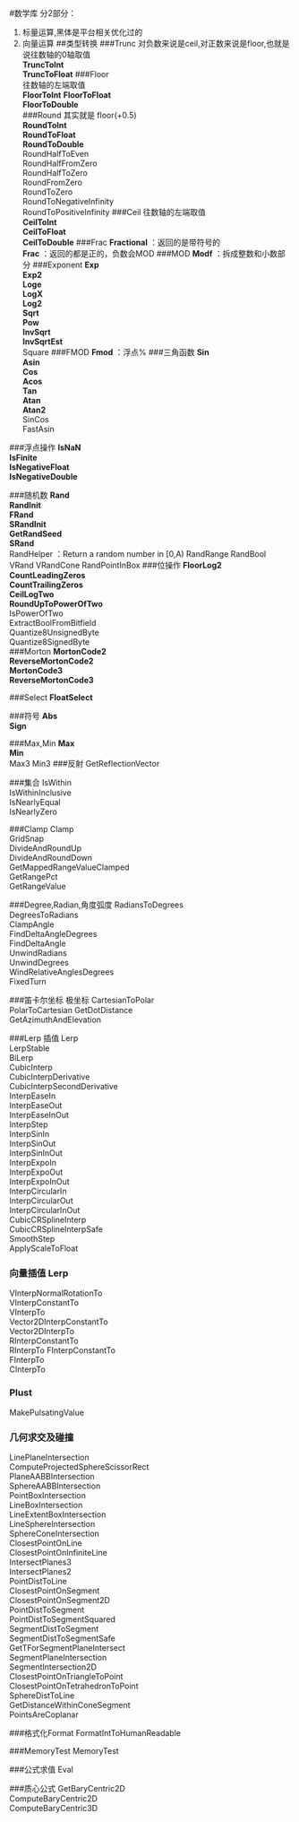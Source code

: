 #数学库
分2部分：  
1.	标量运算,黑体是平台相关优化过的  
2.	向量运算
##类型转换 
###Trunc
对负数来说是ceil,对正数来说是floor,也就是说往数轴的0轴取值  
**TruncToInt**  
**TruncToFloat**
###Floor  
往数轴的左端取值  
**FloorToInt**
**FloorToFloat**  
**FloorToDouble**  
###Round 
其实就是 floor(+0.5)  
**RoundToInt**  
**RoundToFloat**  
**RoundToDouble**  
RoundHalfToEven  
RoundHalfFromZero  
RoundHalfToZero  
RoundFromZero  
RoundToZero  
RoundToNegativeInfinity  
RoundToPositiveInfinity 
###Ceil
往数轴的左端取值  
**CeilToInt**  
**CeilToFloat**  
**CeilToDouble**
###Frac
**Fractional**  ：返回的是带符号的  
**Frac**        ：返回的都是正的，负数会MOD
###MOD
**Modf**        ：拆成整数和小数部分
###Exponent
**Exp**  
**Exp2**  
**Loge**  
**LogX**  
**Log2**  
**Sqrt**  
**Pow**  
**InvSqrt**  
**InvSqrtEst**  
Square
###FMOD
**Fmod**       ：浮点%
###三角函数
**Sin**  
**Asin**  
**Cos**  
**Acos**  
**Tan**  
**Atan**  
**Atan2**  
SinCos  
FastAsin  

###浮点操作
**IsNaN**   
**IsFinite**    
**IsNegativeFloat**  
**IsNegativeDouble**

###随机数
**Rand**  
**RandInit**  
**FRand**  
**SRandInit**  
**GetRandSeed**  
**SRand**  
RandHelper 	：Return a random number in [0,A)
RandRange
RandBool
VRand
VRandCone
RandPointInBox
###位操作
**FloorLog2**  
**CountLeadingZeros**    
**CountTrailingZeros**  
**CeilLogTwo**   
**RoundUpToPowerOfTwo**  
IsPowerOfTwo  
ExtractBoolFromBitfield  
Quantize8UnsignedByte  
Quantize8SignedByte  
###Morton
**MortonCode2**  
**ReverseMortonCode2**  
**MortonCode3**  
**ReverseMortonCode3**  

###Select
**FloatSelect**

###符号
**Abs**  
**Sign**

###Max,Min
**Max**  
**Min**  
Max3 
Min3
###反射
GetReflectionVector

###集合
IsWithin  
IsWithinInclusive  
IsNearlyEqual  
IsNearlyZero  

###Clamp
Clamp  
GridSnap  
DivideAndRoundUp  
DivideAndRoundDown  
GetMappedRangeValueClamped  
GetRangePct  
GetRangeValue  

###Degree,Radian,角度弧度 
RadiansToDegrees  
DegreesToRadians  
ClampAngle  
FindDeltaAngleDegrees  
FindDeltaAngle  
UnwindRadians  
UnwindDegrees  
WindRelativeAnglesDegrees  
FixedTurn

###笛卡尔坐标 极坐标 
CartesianToPolar  
PolarToCartesian
GetDotDistance  
GetAzimuthAndElevation

###Lerp 插值
Lerp  
LerpStable  
BiLerp  
CubicInterp  
CubicInterpDerivative  
CubicInterpSecondDerivative  
InterpEaseIn  
InterpEaseOut  
InterpEaseInOut  
InterpStep  
InterpSinIn  
InterpSinOut  
InterpSinInOut  
InterpExpoIn  
InterpExpoOut  
InterpExpoInOut  
InterpCircularIn  
InterpCircularOut  
InterpCircularInOut  
CubicCRSplineInterp  
CubicCRSplineInterpSafe  
SmoothStep  
ApplyScaleToFloat  

### 向量插值 Lerp
VInterpNormalRotationTo  
VInterpConstantTo  
VInterpTo  
Vector2DInterpConstantTo  
Vector2DInterpTo  
RInterpConstantTo  
RInterpTo
FInterpConstantTo  
FInterpTo  
CInterpTo  

### Plust
MakePulsatingValue

### 几何求交及碰撞
LinePlaneIntersection  
ComputeProjectedSphereScissorRect  
PlaneAABBIntersection  
SphereAABBIntersection  
PointBoxIntersection  
LineBoxIntersection  
LineExtentBoxIntersection  
LineSphereIntersection  
SphereConeIntersection  
ClosestPointOnLine  
ClosestPointOnInfiniteLine  
IntersectPlanes3  
IntersectPlanes2  
PointDistToLine  
ClosestPointOnSegment  
ClosestPointOnSegment2D  
PointDistToSegment  
PointDistToSegmentSquared  
SegmentDistToSegment  
SegmentDistToSegmentSafe  
GetTForSegmentPlaneIntersect  
SegmentPlaneIntersection  
SegmentIntersection2D  
ClosestPointOnTriangleToPoint  
ClosestPointOnTetrahedronToPoint  
SphereDistToLine  
GetDistanceWithinConeSegment  
PointsAreCoplanar


###格式化Format
FormatIntToHumanReadable

###MemoryTest
MemoryTest

###公式求值
Eval

###质心公式
GetBaryCentric2D  
ComputeBaryCentric2D  
ComputeBaryCentric3D  
